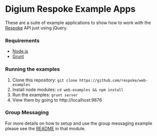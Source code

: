 # Digium Respoke Example Apps

These are a suite of example applications to show how to work with the
[Respoke](https://docs.respoke.io/) API just using jQuery.


### Requirements

* [Node.js](http://nodejs.org)
* [Grunt](http://gruntjs.com)

### Running the examples

1. Clone this repository: `git clone https://github.com/respoke/web-examples`
1. Install node modules: `cd web-examples && npm install`
1. Run the examples: `grunt server`
1. View them by going to http://localhost:9876


### Group Messaging

For more details on how to setup and use the group messaging example please see
the [README](app/modules/group-messaging/README.md) in that module.
